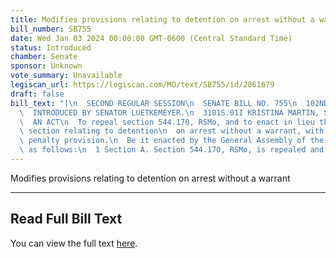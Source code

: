 ```yaml
---
title: Modifies provisions relating to detention on arrest without a warrant
bill_number: SB755
date: Wed Jan 03 2024 00:00:00 GMT-0600 (Central Standard Time)
status: Introduced
chamber: Senate
sponsor: Unknown
vote_summary: Unavailable
legiscan_url: https://legiscan.com/MO/text/SB755/id/2861679
draft: false
bill_text: "|\n  SECOND REGULAR SESSION\n  SENATE BILL NO. 755\n  102ND GENERA L ASSEMBLY\n\
  \  INTRODUCED BY SENATOR LUETKEMEYER.\n  3101S.01I KRISTINA MARTIN, Secretary\n\
  \  AN ACT\n  To repeal section 544.170, RSMo, and to enact in lieu thereof one new\
  \ section relating to detention\n  on arrest without a warrant, with an existing\
  \ penalty provision.\n  Be it enacted by the General Assembly of the State of Missouri,\
  \ as follows:\n  1 Section A. Section 544.170, RSMo, is repealed and one new"
---
```

Modifies provisions relating to detention on arrest without a warrant

---

## Read Full Bill Text

You can view the full text [here](https://legiscan.com/MO/text/SB755/id/2861679).
